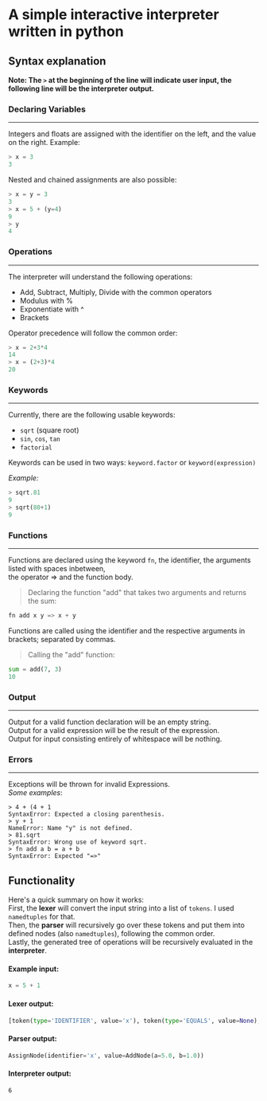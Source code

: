 # **A simple interactive interpreter written in python**


## Syntax explanation



**Note: The `>` at the beginning of the line will indicate user input, the following line will be the interpreter
output.**

### **Declaring Variables**

---

Integers and floats are assigned with the identifier on the left, and the value on the right. Example:

```python
> x = 3
3
```

Nested and chained assignments are also possible:

```python
> x = y = 3
3
> x = 5 + (y=4)
9
> y
4
```

### **Operations**

---

The interpreter will understand the following operations:

- Add, Subtract, Multiply, Divide with the common operators
- Modulus with %
- Exponentiate with ^
- Brackets

Operator precedence will follow the common order:

```python
> x = 2+3*4
14
> x = (2+3)*4
20
```

### **Keywords**

---

Currently, there are the following usable keywords:

- `sqrt` (square root)
- `sin`, `cos`, `tan`
- `factorial`

Keywords can be used in two ways: `keyword.factor` or `keyword(expression)`

*Example:*

```python
> sqrt.81
9
> sqrt(80+1)
9
```

### **Functions**

---

Functions are declared using the keyword `fn`, the identifier, the arguments listed with spaces inbetween, <br>
the operator =>
and the function body.
> Declaring the function "add" that takes two arguments and returns the sum:

```python
fn add x y => x + y
```

Functions are called using the identifier and the respective arguments in brackets; separated by commas.
> Calling the "add" function:

```python
sum = add(7, 3)
10
```

### **Output**

---

Output for a valid function declaration will be an empty string. <br>
Output for a valid expression will be the result of the expression.<br>
Output for input consisting entirely of whitespace will be nothing.

### **Errors**

---

Exceptions will be thrown for invalid Expressions. <br>
*Some examples*:

```
> 4 + (4 + 1
SyntaxError: Expected a closing parenthesis.
> y + 1
NameError: Name "y" is not defined.
> 81.sqrt
SyntaxError: Wrong use of keyword sqrt.
> fn add a b = a + b
SyntaxError: Expected "=>"
```

## **Functionality**

Here's a quick summary on how it works: <br>
First, the **lexer** will convert the input string into a list of `tokens`. I used `namedtuples` for that. <br>
Then, the **parser** will recursively go over these tokens and put them into defined nodes (also `namedtuples`),
following the common order. <br>
Lastly, the generated tree of operations will be recursively evaluated in the **interpreter**. <br>

#### Example input:

```python
x = 5 + 1
```

#### **Lexer** output:

```python
[token(type='IDENTIFIER', value='x'), token(type='EQUALS', value=None), token(type='NUMBER', value=5.0), token(type='PLUS_SIGN', value=None), token(type='NUMBER', value=1.0)]
```

#### **Parser** output:

```python
AssignNode(identifier='x', value=AddNode(a=5.0, b=1.0))
```

#### **Interpreter** output:

```
6
```
